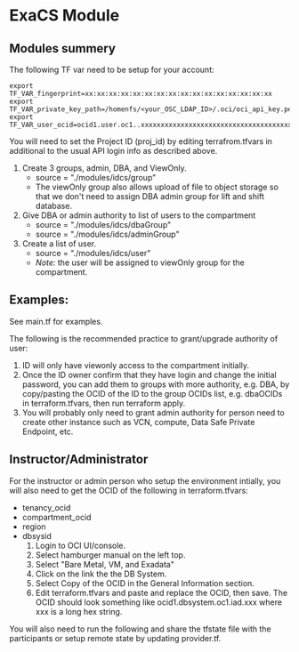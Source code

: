 # ExaCS Module

## Modules summery

The following TF var need to be setup for your account:

```
export TF_VAR_fingerprint=xx:xx:xx:xx:xx:xx:xx:xx:xx:xx:xx:xx:xx:xx:xx:xx
export TF_VAR_private_key_path=/homenfs/<your_OSC_LDAP_ID>/.oci/oci_api_key.pem
export TF_VAR_user_ocid=ocid1.user.oc1..xxxxxxxxxxxxxxxxxxxxxxxxxxxxxxxxxxxxxxxxxxxxxxxxxxxxxxxxxxxx
```

You will need to set the Project ID (proj_id) by editing terrafrom.tfvars in additional to the usual API login info as described above.

1. Create 3 groups, admin, DBA, and ViewOnly.
    * source = "./modules/idcs/group"
    * The viewOnly group also allows upload of file to object storage so that we don't need to assign DBA admin group for lift and shift database.
2. Give DBA or admin authority to list of users to the compartment
    * source = "./modules/idcs/dbaGroup"
    * source = "./modules/idcs/adminGroup"
3. Create a list of user.
    * source = "./modules/idcs/user"
    * *Note:* the user will be assigned to viewOnly group for the compartment.

## Examples:

See main.tf for examples.

The following is the recommended practice to grant/upgrade authority of user:

1. ID will only have viewonly access to the compartment initially.
2. Once the ID owner confirm that they have login and change the initial password, you can add them to groups with more authority, e.g. DBA, by copy/pasting the OCID of the ID to the group OCIDs list, e.g. dbaOCIDs in terraform.tfvars, then run terraform apply.
3. You will probably only need to grant admin authority for person need to create other instance such as VCN, compute, Data Safe Private Endpoint, etc.

## Instructor/Administrator
For the instructor or admin person who setup the environment intially, you will also need to get the OCID of the following in terraform.tfvars:
* tenancy_ocid
* compartment_ocid
* region
* dbsysid
    1. Login to OCI UI/console.
    2. Select hamburger manual on the left top.
    3. Select "Bare Metal, VM, and Exadata"
    4. Click on the link the the DB System.
    5. Select Copy of the OCID in the General Information section.
    6. Edit terraform.tfvars and paste and replace the OCID, then save. The OCID should look something like ocid1.dbsystem.oc1.iad.xxx where xxx is a long hex string.

You will also need to run the following and share the tfstate file with the participants or setup remote state by updating provider.tf.